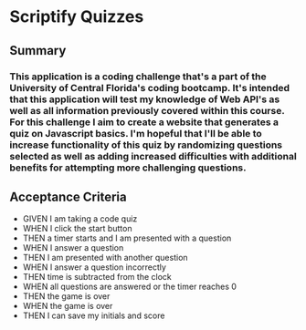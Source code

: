 # Scriptify Quizzes
## Summary
### This application is a coding challenge that's a part of the University of Central Florida's coding bootcamp. It's intended that this application will test my knowledge of Web API's as well as all information previously covered within this course. For this challenge I aim to create a website that generates a quiz on Javascript basics. I'm hopeful that I'll be able to increase functionality of this quiz by randomizing questions selected as well as adding increased difficulties with additional benefits for attempting more challenging questions.

## Acceptance Criteria
- GIVEN I am taking a code quiz
- WHEN I click the start button
- THEN a timer starts and I am presented with a question
- WHEN I answer a question
- THEN I am presented with another question
- WHEN I answer a question incorrectly
- THEN time is subtracted from the clock
- WHEN all questions are answered or the timer reaches 0
- THEN the game is over
- WHEN the game is over
- THEN I can save my initials and score